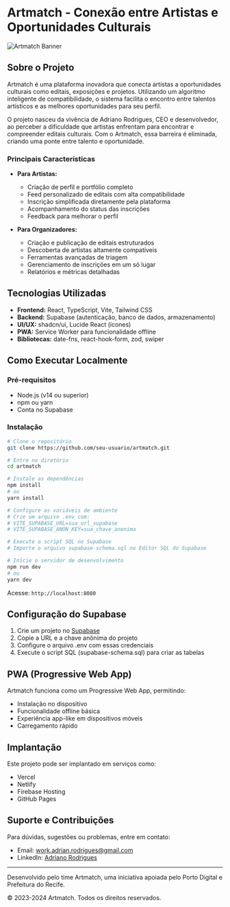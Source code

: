 # Artmatch - Conexão entre Artistas e Oportunidades Culturais

![Artmatch Banner](/public/images/artmatch-social.png)

## Sobre o Projeto

Artmatch é uma plataforma inovadora que conecta artistas a oportunidades culturais como editais, exposições e projetos. Utilizando um algoritmo inteligente de compatibilidade, o sistema facilita o encontro entre talentos artísticos e as melhores oportunidades para seu perfil.

O projeto nasceu da vivência de Adriano Rodrigues, CEO e desenvolvedor, ao perceber a dificuldade que artistas enfrentam para encontrar e compreender editais culturais. Com o Artmatch, essa barreira é eliminada, criando uma ponte entre talento e oportunidade.

### Principais Características

- **Para Artistas:**
  - Criação de perfil e portfólio completo
  - Feed personalizado de editais com alta compatibilidade
  - Inscrição simplificada diretamente pela plataforma
  - Acompanhamento do status das inscrições
  - Feedback para melhorar o perfil

- **Para Organizadores:**
  - Criação e publicação de editais estruturados
  - Descoberta de artistas altamente compatíveis
  - Ferramentas avançadas de triagem
  - Gerenciamento de inscrições em um só lugar
  - Relatórios e métricas detalhadas

## Tecnologias Utilizadas

- **Frontend:** React, TypeScript, Vite, Tailwind CSS
- **Backend:** Supabase (autenticação, banco de dados, armazenamento)
- **UI/UX:** shadcn/ui, Lucide React (ícones)
- **PWA:** Service Worker para funcionalidade offline
- **Bibliotecas:** date-fns, react-hook-form, zod, swiper

## Como Executar Localmente

### Pré-requisitos

- Node.js (v14 ou superior)
- npm ou yarn
- Conta no Supabase

### Instalação

```bash
# Clone o repositório
git clone https://github.com/seu-usuario/artmatch.git

# Entre no diretório
cd artmatch

# Instale as dependências
npm install
# ou
yarn install

# Configure as variáveis de ambiente
# Crie um arquivo .env com:
# VITE_SUPABASE_URL=sua_url_supabase
# VITE_SUPABASE_ANON_KEY=sua_chave_anonima

# Execute o script SQL no Supabase
# Importe o arquivo supabase-schema.sql no Editor SQL do Supabase

# Inicie o servidor de desenvolvimento
npm run dev
# ou
yarn dev
```

Acesse: `http://localhost:8080`

## Configuração do Supabase

1. Crie um projeto no [Supabase](https://supabase.com/)
2. Copie a URL e a chave anônima do projeto
3. Configure o arquivo .env com essas credenciais
4. Execute o script SQL (supabase-schema.sql) para criar as tabelas

## PWA (Progressive Web App)

Artmatch funciona como um Progressive Web App, permitindo:

- Instalação no dispositivo
- Funcionalidade offline básica
- Experiência app-like em dispositivos móveis
- Carregamento rápido

## Implantação

Este projeto pode ser implantado em serviços como:

- Vercel
- Netlify
- Firebase Hosting
- GitHub Pages

## Suporte e Contribuições

Para dúvidas, sugestões ou problemas, entre em contato:
- Email: work.adrian.rodrigues@gmail.com
- LinkedIn: [Adriano Rodrigues](https://www.linkedin.com/in/adriano-rodrigues-ads/)

---

Desenvolvido pelo time Artmatch, uma iniciativa apoiada pelo Porto Digital e Prefeitura do Recife.

© 2023-2024 Artmatch. Todos os direitos reservados.
